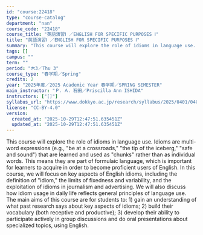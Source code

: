 ```yaml
---
id: "course:22418"
type: "course-catalog"
department: "nan"
course_code: "22418"
course_title: "英語演習Ⅰ ／ENGLISH FOR SPECIFIC PURPOSES Ⅰ"
title: "英語演習Ⅰ ／ENGLISH FOR SPECIFIC PURPOSES Ⅰ"
summary: "This course will explore the role of idioms in language use. Idioms are multi-word expressions (e.g., \"be at a crossroad…"
tags: []
campus: ""
term: ""
period: "木3／Thu 3"
course_type: "春学期／Spring"
credits: 2
year: "2025年度／2025 Academic Year 春学期／SPRING SEMESTER"
main_instructor: "Ｐ．Ａ．石田／Priscilla Ann ISHIDA"
instructors: ["[]"]
syllabus_url: "https://www.dokkyo.ac.jp/research/syllabus/2025/0401/0401_22418_ja_JP.html"
license: "CC-BY-4.0"
version:
  created_at: "2025-10-29T12:47:51.635451Z"
  updated_at: "2025-10-29T12:47:51.635451Z"
---
```

This course will explore the role of idioms in language use. Idioms are multi-word expressions (e.g., "be at a crossroads," "the tip of the iceberg," "safe and sound") that are learned and used as "chunks" rather than as individual words. This means they are part of formulaic language, which is important for learners to acquire in order to become proficient users of English. In this course, we will focus on key aspects of English idioms, including the definition of "idiom," the limits of fixedness and variability, and the exploitation of idioms in journalism and advertising. We will also discuss how idiom usage in daily life reflects general principles of language use. The main aims of this course are for students to: 1) gain an understanding of what past research says about key aspects of idioms; 2) build their vocabulary (both receptive and productive); 3) develop their ability to participate actively in group discussions and do oral presentations about specialized topics, using English.
